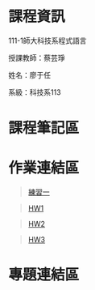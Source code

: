 # 課程資訊

111-1師大科技系程式語言

授課教師：蔡芸琤

姓名：廖于任

系級：科技系113


 課程筆記區
===========

 作業連結區
===========

>[練習一](https://github.com/Adam160557/PL/blob/main/pathon01.ipynb)

>[HW1](https://github.com/Adam160557/PL/blob/main/HW1.ipynb)

>[HW2](https://github.com/Adam160557/PL/blob/main/.ipynb_checkpoints/hw2-checkpoint.ipynb)

>[HW3](https://github.com/Adam160557/PL/blob/main/.ipynb_checkpoints/HW3-checkpoint.ipynb)

 專題連結區
===========
